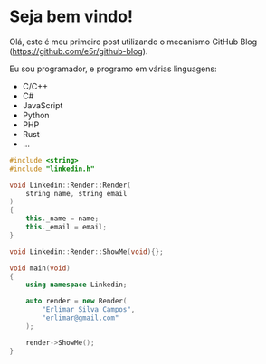 Seja bem vindo!
===============

Olá, este é meu primeiro post utilizando o mecanismo
GitHub Blog (https://github.com/e5r/github-blog).

Eu sou programador, e programo em várias linguagens:
- C/C++
- C#
- JavaScript
- Python
- PHP
- Rust
- ...

```cpp
#include <string>
#include "linkedin.h"

void Linkedin::Render::Render(
    string name, string email
)
{
    this._name = name;
    this._email = email;
}

void Linkedin::Render::ShowMe(void){};

void main(void)
{
    using namespace Linkedin;

    auto render = new Render(
        "Erlimar Silva Campos",
        "erlimar@gmail.com"
    );

    render->ShowMe();
}
```